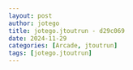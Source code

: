 ```yaml
---
layout: post
author: jotego
title: jotego.jtoutrun - d29c069
date: 2024-11-29
categories: [Arcade, jtoutrun]
tags: [jotego.jtoutrun]
---
```


